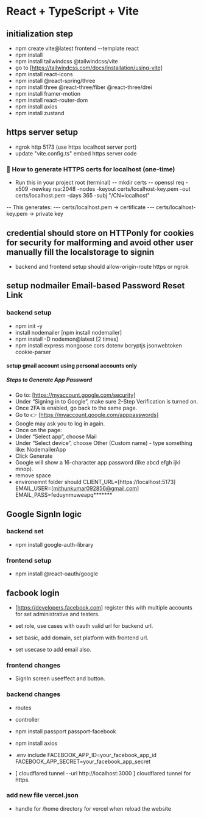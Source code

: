 # React + TypeScript + Vite

## initialization step

- npm create vite@latest frontend --template react
- npm install
- npm install tailwindcss @tailwindcss/vite
- go to [https://tailwindcss.com/docs/installation/using-vite]
- npm install react-icons
- npm install @react-spring/three
- npm install three @react-three/fiber @react-three/drei
- npm install framer-motion
- npm install react-router-dom
- npm install axios
- npm install zustand

## https server setup

- ngrok http 5173 (use https localhost server port)
- update "vite.config.ts" embed https server code

### 🔐 How to generate HTTPS certs for localhost (one-time)

- Run this in your project root (terminal)
-- mkdir certs
-- openssl req -x509 -newkey rsa:2048 -nodes -keyout certs/localhost-key.pem -out certs/localhost.pem -days 365 -subj "/CN=localhost"

-- This generates:
--- certs/localhost.pem → certificate
--- certs/localhost-key.pem → private key

## credential should store on HTTPonly for cookies for security for malforming and avoid other user manually fill the localstorage to signin

- backend and frontend setup should allow-origin-route https or ngrok

## setup nodmailer Email-based Password Reset Link

### backend setup

- npm init -y
- install nodemailer [npm install nodemailer]
- npm install -D nodemon@latest [2 times]
- npm install express mongoose cors dotenv bcryptjs jsonwebtoken cookie-parser

#### setup gmail account using personal accounts only

##### Steps to Generate App Password

- Go to: [https://myaccount.google.com/security]
- Under “Signing in to Google”, make sure 2-Step Verification is turned on.
- Once 2FA is enabled, go back to the same page.
- Go to 👉 [https://myaccount.google.com/apppasswords]
- Google may ask you to log in again.
- Once on the page:
- Under “Select app”, choose Mail
- Under “Select device”, choose Other (Custom name) - type something like: NodemailerApp
- Click Generate
- Google will show a 16-character app password (like abcd efgh ijkl mnop).
- remove space
- environemnt folder should CLIENT_URL=[https://localhost:5173] EMAIL_USER=[mithunkumar092856@gmail.com] EMAIL_PASS=feduynmuweapq*******

## Google SignIn logic

### backend set

- npm install google-auth-library

### frontend setup

- npm install @react-oauth/google

## facbook login

- [https://developers.facebook.com] register this with multiple accounts for set administrative and testers.

- set role, use cases with oauth valid url for backend url.
- set basic, add domain, set platform with frontend url.
- set usecase to add email also.

### frontend changes

- SignIn screen useeffect and button.

### backend changes

- routes
- controller
- npm install passport passport-facebook
- npm install axios
- .env include FACEBOOK_APP_ID=your_facebook_app_id
FACEBOOK_APP_SECRET=your_facebook_app_secret

- [ cloudflared tunnel --url http://localhost:3000 ] cloudflared tunnel for https.

### add new file vercel.json

- handle for /home directory for vercel when reload the website
